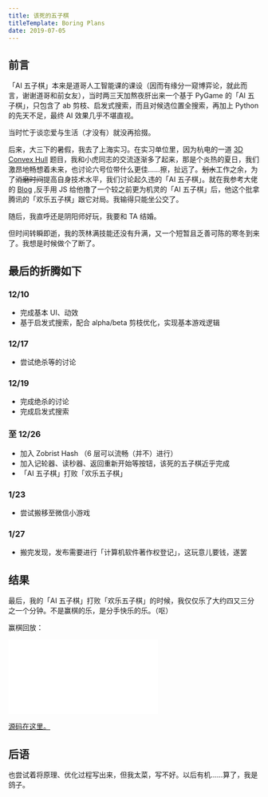 ```yaml
---
title: 该死的五子棋
titleTemplate: Boring Plans
date: 2019-07-05
---
```


## 前言

「AI 五子棋」本来是道哥人工智能课的课设（因而有缘分一窥博弈论，就此而言，谢谢道哥和前女友），当时两三天加熬夜肝出来一个基于 PyGame 的「AI 五子棋」，只包含了 ab 剪枝、启发式搜索，而且对候选位置全搜索，再加上 Python 的先天不足，最终 AI 效果几乎不堪直视。

当时忙于谈恋爱与生活（才没有）就没再拾掇。

后来，大三下的暑假，我去了上海实习。在实习单位里，因为杭电的一道 [3D Convex Hull](http://acm.hdu.edu.cn/showproblem.php?pid=3662) 题目，我和小虎同志的交流逐渐多了起来，那是个炎热的夏日，我们激昂地畅想着未来，也讨论六号位带什么更佳……擦，扯远了。~~划水~~工作之余，为了~~消磨时间~~提高自身技术水平，我们讨论起久违的「AI 五子棋」。就在我参考大佬的 [Blog](https://blog.csdn.net/lihongxun945) ,反手用 JS 给他撸了一个较之前更为机灵的「AI 五子棋」后，他这个批拿腾讯的「欢乐五子棋」跟它对局。我输得只能坐公交了。

随后，我直呼还是阴阳师好玩，我要和 TA 结婚。

但时间转瞬即逝，我的茨林满技能还没有升满，又一个短暂且乏善可陈的寒冬到来了。我想是时候做个了断了。

## 最后的折腾如下

### 12/10

- 完成基本 UI、动效
- 基于启发式搜索，配合 alpha/beta 剪枝优化，实现基本游戏逻辑

### 12/17

- 尝试绝杀等的讨论

### 12/19

- 完成绝杀的讨论
- 完成启发式搜索

### 至 12/26

- 加入 Zobrist Hash （6 层可以流畅（并不）进行）
- 加入记轮器、读秒器、返回重新开始等按钮，该死的五子棋近乎完成
- 「AI 五子棋」打败「欢乐五子棋」

### 1/23

- 尝试搬移至微信小游戏

### 1/27

- 搬完发现，发布需要进行「计算机软件著作权登记」，这玩意儿要钱，遂罢

## 结果

最后，我的「AI 五子棋」打败「欢乐五子棋」的时候，我仅仅乐了大约四又三分之一个分钟。不是赢棋的乐，是分手快乐的乐。（呕）

赢棋回放：

<iframe src="//player.bilibili.com/player.html?aid=42735395&bvid=BV1Wb411z7pj&cid=74956259&page=1" scrolling="no" border="0" frameborder="no" framespacing="0" allowfullscreen="true"> </iframe>

[源码在这里。](https://github.com/boring-plans/gobang)

## 后语

也尝试着将原理、优化过程写出来，但我太菜，写不好。以后有机……算了，我是鸽子。

